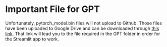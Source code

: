 # Important File for GPT

Unfortunately, pytorch_model.bin files will not upload to Github. Those files have been uploaded to Google Drive and can be downloaded through [this link](https://drive.google.com/file/d/1w8KPsc0YbbWP8XO5G-NVqzCVg-nuqoTj/view?usp=sharing). That link will lead you to the file required in the GPT folder in order for the Streamlit app to work.
